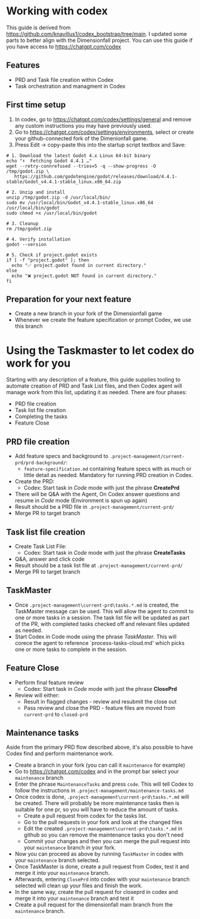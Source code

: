 # Working with codex

This guide is derived from https://github.com/knavillus1/codex_bootstrap/tree/main. I updated some parts to better align with the Dimensionfall project.
You can use this guide if you have access to https://chatgpt.com/codex

## Features

- PRD and Task file creation within Codex
- Task orchestration and managment in Codex

## First time setup
1. In codex, go to https://chatgpt.com/codex/settings/general and remove any custom instructions you may have previously used.
2. Go to https://chatgpt.com/codex/settings/environments, select or create your github-connected fork of the Dimenionfall game.
3. Press Edit -> copy-paste this into the startup script textbox and Save:
```
# 1. Download the latest Godot 4.x Linux 64-bit binary
echo "⬇️  Fetching Godot 4.4.1 …"
wget --retry-connrefused --tries=5 -q --show-progress -O /tmp/godot.zip \
   https://github.com/godotengine/godot/releases/download/4.4.1-stable/Godot_v4.4.1-stable_linux.x86_64.zip

# 2. Unzip and install
unzip /tmp/godot.zip -d /usr/local/bin/
sudo mv /usr/local/bin/Godot_v4.4.1-stable_linux.x86_64 /usr/local/bin/godot
sudo chmod +x /usr/local/bin/godot

# 3. Cleanup
rm /tmp/godot.zip

# 4. Verify installation
godot --version

# 5. Check if project.godot exists
if [ -f "project.godot" ]; then
  echo "✅ project.godot found in current directory."
else
  echo "❌ project.godot NOT found in current directory."
fi

```

## Preparation for your next feature
- Create a new branch in your fork of the Dimensionfall game
- Whenever we create the feature specification or prompt Codex, we use this branch

# Using the Taskmaster to let codex do work for you
Starting with any description of a feature, this guide supplies tooling to automate creation of PRD and Task List files, and then Codex agent will manage work from this list, updating it as needed. There are four phases:
- PRD file creation
- Task list file creation
- Completing the tasks
- Feature Close

## PRD file creation
- Add feature specs and background to `.project-management/current-prd/prd-background/`:
    - `feature-specification.md` containing feature specs with as much or little detail as needed.  Mandatory for running PRD creation in Codex.
- Create the PRD:
    - Codex: Start task in *Code* mode with just the phrase **CreatePrd**
- There will be Q&A with the Agent, On Codex answer questions and resume in *Code* mode (Environment is spun up again)
- Result should be a PRD file in `.project-management/current-prd/`
- Merge PR to target branch

## Task list file creation
- Create Task List File:
    - Codex: Start task in *Code* mode with just the phrase **CreateTasks**
- Q&A, answer and click code
- Result should be a task list file at `.project-management/current-prd/`
- Merge PR to target branch

## TaskMaster

- Once `.project-management\current-prd\tasks.*.md` is created, the TaskMaster message can be used.  This will allow the agent to commit to one or more tasks in a session.  The task list file will be updated as part of the PR, with completed tasks checked off and relevant files updated as needed.
- Start Codex in Code mode using the phrase *TaskMaster*.  This will corece the agent to reference `process-tasks-cloud.md' which picks one or more tasks to complete in the session.

## Feature Close
- Perform final feature review
    - Codex: Start task in *Code* mode with just the phrase **ClosePrd**
- Review will either:
    - Result in flagged changes - review and resubmit the close out
    - Pass review and close the PRD - feature files are moved from `current-prd` to `closed-prd`

## Maintenance tasks
Aside from the primary PRD flow described above, it's also possible to have Codex find and perform maintenance work. 
- Create a branch in your fork (you can call it `maintenance` for example)
- Go to https://chatgpt.com/codex and in the prompt bar select your `maintenance` branch
- Enter the phrase `MaintenanceTasks` and press `code`. This will tell Codex to follow the instructions in `.project-management/maintenance-tasks.md`
- Once codex is done, `.project-management\current-prd\tasks.*.md` will be created. There will probably be more maintenance tasks then is suitable for one pr, so you will have to reduce the amount of tasks.
    - Create a pull request from codex for the tasks list.
    - Go to the pull requests in your fork and look at the changed files
    - Edit the created `.project-management\current-prd\tasks.*.md` in github so you can remove the maintenance tasks you don't need
    - Commit your changes and then you can merge the pull request into your `maintenance` branch in your fork.
- Now you can proceed as above by running `TaskMaster` in codex with your `maintenance` branch selected.
- Once TaskMaster is done, create a pull request from Codex, test it and merge it into your `maintenance` branch.
- Afterwards, entering `ClosePrd` into codex with your `maintenance` branch selected will clean up your files and finish the work.
- In the same way, create the pull request for closeprd in codex and merge it into your `maintenance` branch and test it
- Create a pull request for the dimensionfall main branch from the `maintenance` branch.
